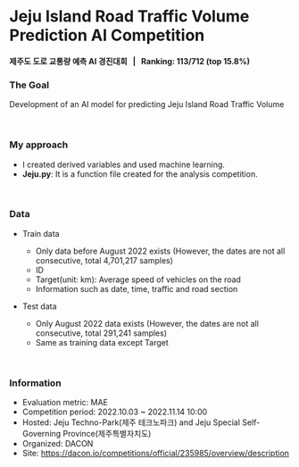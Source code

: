 # Jeju Island Road Traffic Volume Prediction AI Competition
**제주도 도로 교통량 예측 AI 경진대회 &nbsp; | &nbsp; Ranking: 113/712 (top 15.8%)**

### The Goal
Development of an AI model for predicting Jeju Island Road Traffic Volume

<br/>

### My approach
- I created derived variables and used machine learning.
- **Jeju.py**: It is a function file created for the analysis competition.

<br/>

### Data
- Train data
  - Only data before August 2022 exists (However, the dates are not all consecutive, total 4,701,217 samples)
  - ID
  - Target(unit: km): Average speed of vehicles on the road
  - Information such as date, time, traffic and road section

- Test data
  - Only August 2022 data exists (However, the dates are not all consecutive, total 291,241 samples)
  - Same as training data except Target

<br/>

### Information
- Evaluation metric: MAE
- Competition period: 2022.10.03 ~ 2022.11.14 10:00
- Hosted: Jeju Techno-Park(제주 테크노파크) and Jeju Special Self-Governing Province(제주특별자치도)
- Organized: DACON
- Site: https://dacon.io/competitions/official/235985/overview/description
